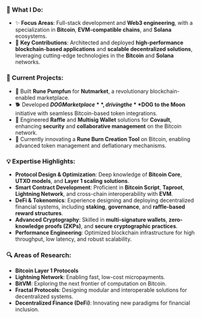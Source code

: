 ### 🔨 What I Do:
- ✨ **Focus Areas**: Full-stack development and **Web3 engineering**, with a specialization in **Bitcoin**, **EVM-compatible chains**, and **Solana** ecosystems.
- 🌱 **Key Contributions**: Architected and deployed **high-performance blockchain-based applications** and **scalable decentralized solutions**, leveraging cutting-edge technologies in the **Bitcoin** and **Solana** networks.

### 🌟 Current Projects:
- 💼 Built **Rune Pumpfun** for **Nutmarket**, a revolutionary blockchain-enabled marketplace.
- 🐕 Developed **$DOG Marketplace**, driving the **$DOG to the Moon** initiative with seamless Bitcoin-based token integrations.
- 🎲 Engineered **Raffle** and **Multisig Wallet** solutions for **Covault**, enhancing **security** and **collaborative management** on the Bitcoin network.
- 🔧 Currently innovating a **Rune Burn Creation Tool** on Bitcoin, enabling advanced token management and deflationary mechanisms.

### 💡 Expertise Highlights:
- **Protocol Design & Optimization**: Deep knowledge of **Bitcoin Core**, **UTXO models**, and **Layer 1 scaling solutions**.
- **Smart Contract Development**: Proficient in **Bitcoin Script**, **Taproot**, **Lightning Network**, and cross-chain interoperability with **EVM**.
- **DeFi & Tokenomics**: Experience designing and deploying decentralized financial systems, including **staking**, **governance**, and **raffle-based reward structures**.
- **Advanced Cryptography**: Skilled in **multi-signature wallets**, **zero-knowledge proofs (ZKPs)**, and **secure cryptographic practices**.
- **Performance Engineering**: Optimized blockchain infrastructure for high throughput, low latency, and robust scalability.

### 🔍 Areas of Research:
- **Bitcoin Layer 1 Protocols**
- **Lightning Network**: Enabling fast, low-cost micropayments.
- **BitVM**: Exploring the next frontier of computation on Bitcoin.
- **Fractal Protocols**: Designing modular and interoperable solutions for decentralized systems.
- **Decentralized Finance (DeFi)**: Innovating new paradigms for financial inclusion.
